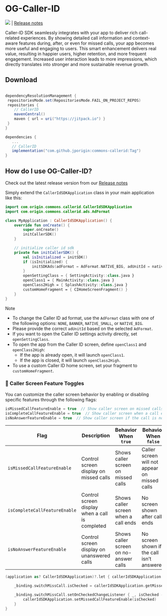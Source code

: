 
# OG-Caller-ID
[![](https://jitpack.io/v/jporigin/commons-callerid.svg)](https://jitpack.io/#jporigin/commons-callerid) | [Release notes](https://sites.google.com/view/og-caller-id-release-notes)

Caller-ID SDK seamlessly integrates with your app to deliver rich call-related experiences. By showing detailed call information and context-aware features during, after, or even for missed calls, your app becomes more useful and engaging to users.
This smart enhancement delivers real value, resulting in happier users, higher retention, and more frequent engagement. Increased user interaction leads to more impressions, which directly translates into stronger and more sustainable revenue growth.

## Download

```gradle

dependencyResolutionManagement {
 repositoriesMode.set(RepositoriesMode.FAIL_ON_PROJECT_REPOS)
 repositories {
	// CallerID	
 	mavenCentral()
	maven { url = uri("https://jitpack.io") }
 }
}

dependencies {
   ...
   // CallerID
   implementation("com.github.jporigin:commons-callerid:Tag")
}

```

## How do I use OG-Caller-ID?

Check out the latest release version from our [Release notes](https://sites.google.com/view/og-caller-id-release-notes)

Simply extend the `CallerIdSDKApplication` class in your main application like this:
```kotlin
import com.origin.commons.callerid.CallerIdSDKApplication
import com.origin.commons.callerid.ads.AdFormat

class MyApplication : CallerIdSDKApplication() {
    override fun onCreate() {
        super.onCreate()
        initCallerSDK()
    }

    // initialize caller id sdk
    private fun initCallerSDK() {
        val isInitialized = initSDK()
        if (isInitialized) {
            initSDKAds(adFormat = AdFormat.NATIVE_BIG, adUnitId = nativeAds)
        }
        openSettingClass = { SettingActivity::class.java }
        openClass1 = { MainActivity::class.java }
        openClass2High = { SplashActivity::class.java }
        customHomeFragment = { CIHomeScreenFragment() }
    }
}
```
> [!NOTE]
>* To change the Caller ID ad format, use the `AdFormat` class with one of the following options: `NONE`, `BANNER`, `NATIVE_SMALL`, or `NATIVE_BIG`.
>* Please provide the correct `adUnitId` based on the selected `AdFormat`.
>* If you want to open the Caller ID settings activity directly, set `openSettingClass`.
>* To open the app from the Caller ID screen, define `openClass1` and `openClass2High`:
   >   - If the app is already open, it will launch `openClass1`.
>   - If the app is closed, it will launch `openClass2High`.
>* To use a custom Caller ID home screen, set your fragment to `customHomeFragment`.

### 🔧 Caller Screen Feature Toggles

You can customize the caller screen behavior by enabling or disabling specific features through the following flags:

```kotlin
isMissedCallFeatureEnable = true  // Show caller screen on missed calls
isCompleteCallFeatureEnable = true  // Show caller screen when a call ends
isNoAnswerFeatureEnable = true  // Show caller screen if the call is not answered
```
| Flag                          | Description                                     | Behavior When `true`                   | Behavior When `false`                         |
| ----------------------------- | ----------------------------------------------- | -------------------------------------- | --------------------------------------------- |
| `isMissedCallFeatureEnable`   | Control screen display on missed calls          | Shows caller screen on missed calls    | Caller screen will not appear on missed calls |
| `isCompleteCallFeatureEnable` | Control screen display when a call is completed | Shows caller screen when a call ends   | No screen shown after call ends               |
| `isNoAnswerFeatureEnable`     | Control screen display on unanswered calls      | Shows caller screen on no-answer calls | No screen shown if the call isn’t answered    |
```kotlin
(application as? CallerIdSDKApplication)?.let { callerIdSDKApplication ->

    _binding.switchMissCall.isChecked = callerIdSDKApplication.getMissedCallFeatureEnable() == true

    _binding.switchMissCall.setOnCheckedChangeListener { _, isChecked ->
        callerIdSDKApplication.setMissedCallFeatureEnable(isChecked)
    }
}
```
